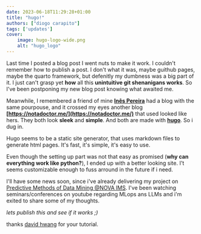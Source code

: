 ```yaml
---
date: 2023-06-18T11:29:28+01:00
title: "hugo!"
authors: ["diogo carapito"]
tags: ['updates']
cover:
    image: hugo-logo-wide.png
    alt: "hugo_logo"
---
```


Last time I posted a blog post I went nuts to make it work. I couldn't remember how to publish a post. I don't what it was, maybe guithub pages, maybe the quarto framework, but defenitly my dumbness was a big part of it. I just can't grasp yet **how** all this **unintuitive git shenanigans works**.  So I've been postponing my new blog post knowing what awaited me.

Meanwhile, I remembered a friend of mine **[Inês Pereira](https://inespereira.me/)** had a blog with the same pourpouse, and it crossed my eyes another blog **[https://notadoctor.me/](https://notadoctor.me/)** that used looked like hers.
They both look **sleek** and **simple**. And both are made with **[hugo](https://gohugo.io/)**. So i dug in.

Hugo seems to be a static site generator, that uses markdown files to generate html pages. It's fast, it's simple, it's easy to use.

Even though the setting up part was not that easy as promised (**why can everything work like python?**), I ended up with a better looking site. I't seems customizable enough to fuss arround in the future if i need. 

I'll have some news soon, since i've already delivering my project on [Predictive Methods of Data Mining @NOVA IMS](https://guia.unl.pt/en/2022/novaims/program/94342/course/200166). I've been watching seminars/conferences on youtube regarding MLops ans LLMs and i'm exited to share some of my thoughts. 


*lets publish this and see if it works ;)*

thanks [david hwang](https://www.youtube.com/watch?v=_QSr2_pxIJs) for your tutorial.